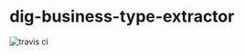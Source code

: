 # dig-business-type-extractor
![travis ci](https://travis-ci.org/usc-isi-i2/dig-business-type-extractor.svg?branch=master)

